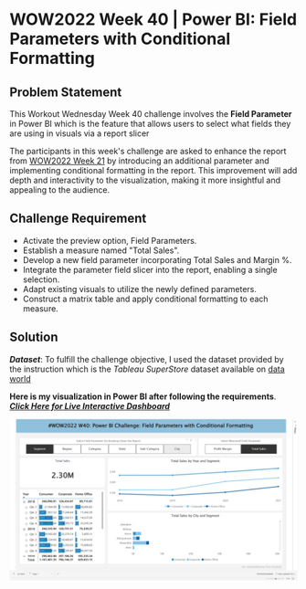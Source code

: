 # WOW2022 Week 40 | Power BI: Field Parameters with Conditional Formatting

## Problem Statement
This Workout Wednesday Week 40 challenge involves the **Field Parameter** in Power BI which is the feature that allows users to select what fields they are using in visuals via a report slicer

The participants in this week's challenge are asked to enhance the report from [WOW2022 Week 21](https://workout-wednesday.com/pbi-2022-w21/) by introducing an additional parameter and implementing conditional formatting in the report. This improvement will add depth and interactivity to the visualization, making it more insightful and appealing to the audience.



## Challenge Requirement

- Activate the preview option, Field Parameters.
- Establish a measure named "Total Sales".
- Develop a new field parameter incorporating Total Sales and Margin %.
- Integrate the parameter field slicer into the report, enabling a single selection.
- Adapt existing visuals to utilize the newly defined parameters.
- Construct a matrix table and apply conditional formatting to each measure.

## Solution
***Dataset***: To fulfill the challenge objective, I used the dataset provided by the instruction which is the *Tableau SuperStore* dataset available on [data world](https://data.world/stanke/superstore-20214)

**Here is my visualization in Power BI after following the requirements**. ***[Click Here for Live Interactive Dashboard](https://community.fabric.microsoft.com/t5/Data-Stories-Gallery/WOW2022-Week-40-Power-BI-Field-Parameters-with-Conditional/m-p/2832529)***

![Alt Text](visualization/Week40.png)
